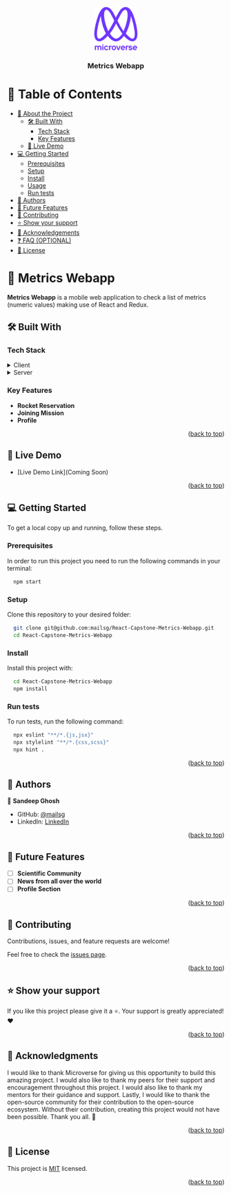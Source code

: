 <div align="center">
  
  <img src="murple_logo.png" alt="logo" width="100"  height="auto" />
  <br/>

  <h3><b>Metrics Webapp</b></h3>

</div>

<!-- TABLE OF CONTENTS -->

# 📗 Table of Contents <a name="readme-top"></a>

- [📖 About the Project](#about-project)
  - [🛠 Built With](#built-with)
    - [Tech Stack](#tech-stack)
    - [Key Features](#key-features)
  - [🚀 Live Demo](#live-demo)
- [💻 Getting Started](#getting-started)
  - [Prerequisites](#prerequisites)
  - [Setup](#setup)
  - [Install](#install)
  - [Usage](#usage)
  - [Run tests](#run-tests)
- [👥 Authors](#authors)
- [🔭 Future Features](#future-features)
- [🤝 Contributing](#contributing)
- [⭐️ Show your support](#support)
- [🙏 Acknowledgements](#acknowledgements)
- [❓ FAQ (OPTIONAL)](#faq)
- [📝 License](#license)

<!-- PROJECT DESCRIPTION -->

# 📖 Metrics Webapp <a name="about-project"></a>

**Metrics Webapp** is a mobile web application to check a list of metrics (numeric values) making use of React and Redux.

## 🛠 Built With <a name="built-with"></a>

### Tech Stack <a name="tech-stack"></a>

<details>
  <summary>Client</summary>
  <ul>
    <li><a href="https://reactjs.org/">ReactJS</a></li>
  </ul>
</details>

<details>
  <summary>Server</summary>
  <ul>
    <li><a href="https://nodejs.org">NodeJS</a></li>
  </ul>
</details>

<!-- Features -->

### Key Features <a name="key-features"></a>

- **Rocket Reservation**
- **Joining Mission**
- **Profile**

<p align="right">(<a href="#readme-top">back to top</a>)</p>

<!-- LIVE DEMO -->

## 🚀 Live Demo <a name="live-demo"></a>

- [Live Demo Link](Coming Soon)

<p align="right">(<a href="#readme-top">back to top</a>)</p>

<!-- GETTING STARTED -->

## 💻 Getting Started <a name="getting-started"></a>

To get a local copy up and running, follow these steps.

### Prerequisites

In order to run this project you need to run the following commands in your terminal:

```sh
  npm start
```

### Setup

Clone this repository to your desired folder:

```sh
  git clone git@github.com:mailsg/React-Capstone-Metrics-Webapp.git
  cd React-Capstone-Metrics-Webapp
```

### Install

Install this project with:

```sh
  cd React-Capstone-Metrics-Webapp
  npm install
```

### Run tests

To run tests, run the following command:

```sh
  npx eslint "**/*.{js,jsx}"
  npx stylelint "**/*.{css,scss}"
  npx hint .
```

<p align="right">(<a href="#readme-top">back to top</a>)</p>

<!-- AUTHORS -->

## 👥 Authors <a name="authors"></a>


👤 **Sandeep Ghosh**

- GitHub: [@mailsg](https://github.com/mailsg)
- LinkedIn: [LinkedIn](https://www.linkedin.com/in/sandeep-ghosh-660830166/)

<p align="right">(<a href="#readme-top">back to top</a>)</p>

<!-- FUTURE FEATURES -->

## 🔭 Future Features <a name="future-features"></a>

- [ ] **Scientific Community**
- [ ] **News from all over the world**
- [ ] **Profile Section**

<p align="right">(<a href="#readme-top">back to top</a>)</p>

<!-- CONTRIBUTING -->

## 🤝 Contributing <a name="contributing"></a>

Contributions, issues, and feature requests are welcome!

Feel free to check the [issues page](https://github.com/mailsg/React-Capstone-Metrics-Webapp/issues).

<p align="right">(<a href="#readme-top">back to top</a>)</p>

<!-- SUPPORT -->

## ⭐️ Show your support <a name="support"></a>

If you like this project please give it a ⭐️. Your support is greatly appreciated! ❤️

<p align="right">(<a href="#readme-top">back to top</a>)</p>

<!-- ACKNOWLEDGEMENTS -->

## 🙏 Acknowledgments <a name="acknowledgements"></a>

I would like to thank Microverse for giving us this opportunity to build this amazing project. I would also like to thank my peers for their support and encouragement throughout this project. I would also like to thank my mentors for their guidance and support. Lastly, I would like to thank the open-source community for their contribution to the open-source ecosystem. Without their contribution, creating this project would not have been possible. Thank you all. 🙏

<p align="right">(<a href="#readme-top">back to top</a>)</p>

<!-- LICENSE -->

## 📝 License <a name="license"></a>

This project is [MIT](./LICENSE) licensed.

<p align="right">(<a href="#readme-top">back to top</a>)</p>
